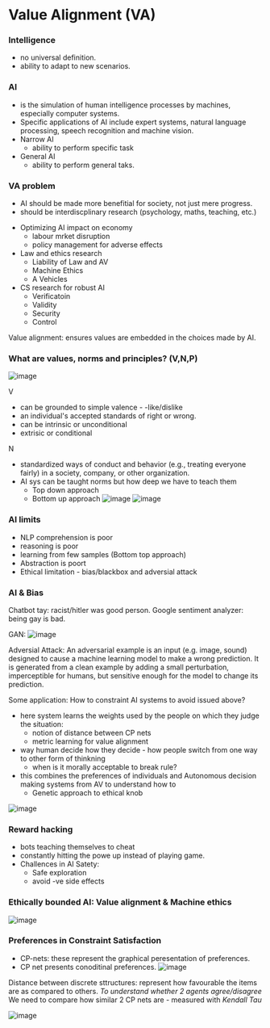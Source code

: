 # Value Alignment (VA)
### Intelligence
- no universal definition. 
- ability to adapt to new scenarios. 

### AI
- is the simulation of human intelligence processes by machines, especially computer systems. 
- Specific applications of AI include expert systems, natural language processing, speech recognition and machine vision.
- Narrow AI
  - ability to perform specific task
- General AI
  - ability to perform general taks. 

### VA problem
- AI should be made more benefitial for society, not just mere progress. 
-  should be interdiscplinary research (psychology, maths, teaching, etc.)

* Optimizing AI impact on economy
  * labour mrket disruption
  * policy management for adverse effects 
* Law and ethics research
  * Liability of Law and AV
  * Machine Ethics
  * A Vehicles 
* CS research for robust AI
  * Verificatoin
  * Validity
  * Security
  * Control

Value alignment: ensures values are embedded in the choices made by AI.

### What are values, norms and principles? (V,N,P)
![image](https://user-images.githubusercontent.com/18325219/173237201-8aec4b55-fee9-4187-b3c3-ee1ee415f045.png)

V
- can be grounded to simple valence - -like/dislike  
- an individual's accepted standards of right or wrong.
- can be intrinsic or unconditional
- extrisic or conditional

N
- standardized ways of conduct and behavior (e.g., treating everyone fairly) in a society, company, or other organization.
- AI sys can be taught norms but how deep we have to teach them
  - Top down approach
  - Bottom up approach
  ![image](https://user-images.githubusercontent.com/18325219/173237315-8c6fdd94-d097-47f3-b5d1-797bae795745.png)
  ![image](https://user-images.githubusercontent.com/18325219/173237347-5f75a868-3d4d-4246-b123-73235eb0eec0.png)

### AI limits
- NLP comprehension is poor
- reasoning is poor
- learning from few samples (Bottom top approach)
- Abstraction is poort
- Ethical limitation - bias/blackbox and adversial attack

### AI & Bias
Chatbot tay: racist/hitler was good person. 
Google sentiment analyzer: being gay is bad. 

GAN:
![image](https://user-images.githubusercontent.com/18325219/173237856-5849dcd2-25f6-4570-8299-9afe9ca7bc17.png)

Adversial Attack: 
An adversarial example is an input (e.g. image, sound) designed to cause a machine learning model to make a wrong prediction. It is generated from a clean example by adding a small perturbation, imperceptible for humans, but sensitive enough for the model to change its prediction.  

Some application:
How to constraint AI systems to avoid issued above?
- here system learns the weights used by the people on which they judge the situation:
  - notion of distance between CP nets
  - metric learning for value alignment
- way human decide how they decide - how people switch from one way to other form of thinkning
  - when is it morally acceptable to break rule?
- this combines the preferences of individuals and Autonomous decision making systems from AV to understand how to 
  - Genetic approach to ethical knob 

![image](https://user-images.githubusercontent.com/18325219/173240021-41907c8c-0a5c-483c-86b5-2a64fea1e7bc.png)

### Reward hacking
- bots teaching themselves to cheat
- constantly hitting the powe up instead of playing game. 
- Challences in AI Satety: 
  - Safe exploration
  - avoid -ve side effects

### Ethically bounded AI: Value alignment & Machine ethics
![image](https://user-images.githubusercontent.com/18325219/173240239-f19fceee-b65d-4118-b182-6255729f9fc4.png)

### Preferences in Constraint Satisfaction
* CP-nets: these represent the graphical peresentation of preferences. 
* CP net presents conoditinal preferences. 
![image](https://user-images.githubusercontent.com/18325219/173240471-34d5eebe-5fa8-489f-ae68-c7fe70f93f77.png)

Distance between discrete sttructures: represent how favourable the items are as compared to others.
*To understand whether 2 agents agree/disagree*
We need to compare how similar 2 CP nets are - measured with *Kendall Tau*

![image](https://user-images.githubusercontent.com/18325219/173241166-359803e1-05c0-4724-a376-685987102d51.png)

